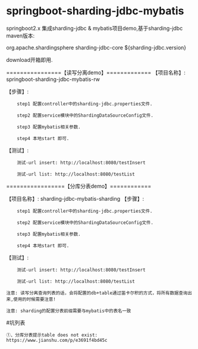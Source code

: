# springboot-sharding-jdbc-mybatis
springboot2.x 集成sharding-jdbc &amp; mybatis项目demo,基于sharding-jdbc maven版本:

<dependency>
    <groupId>org.apache.shardingsphere</groupId>
    <artifactId>sharding-jdbc-core</artifactId>
    <version>${sharding-jdbc.version}</version>
</dependency>

download开箱即用.

================【读写分离demo】=============
【项目名称】: springboot-sharding-jdbc-mybatis-rw

【步骤】:

        step1 配置controller中的sharding-jdbc.properties文件.

        step2 配置service模块中的ShardingDataSourceConfig文件.

        step3 配置mybatis相关参数.

        step4 本地start 即可.
【测试】:

        测试-url insert: http://localhost:8080/testInsert

        测试-url list: http://localhost:8080/testList

=================【分库分表demo】============


【项目名称】: sharding-jdbc-mybatis-sharding
【步骤】:

        step1 配置controller中的sharding-jdbc.properties文件.

        step2 配置service模块中的ShardingDataSourceConfig文件.

        step3 配置mybatis相关参数.

        step4 本地start 即可.
        
【测试】:

        测试-url insert: http://localhost:8080/testInsert

        测试-url list: http://localhost:8080/testList
 

`注意: 读写分离查询列表的话，会将配置的db+table通过笛卡尔积的方式，将所有数据查询出来,使用的时候需要注意!`

`注意: sharding的配置分表前缀需要与mybatis中的表名一致`


#坑列表

    ①、分库分表提示table does not exist: https://www.jianshu.com/p/e3691f4bd45c






